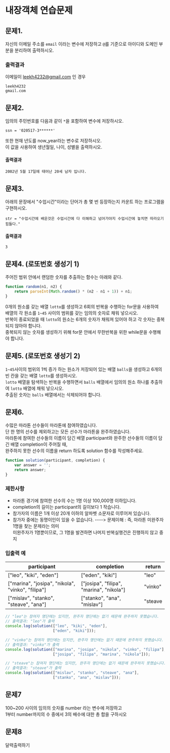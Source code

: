 # 내장객체 연습문제

## 문제1.
자신의 이메일 주소를 `email` 이라는 변수에 저장하고 `@`를 기준으로 아이디와 도메인 부분을 분리하여 출력하시오.
### 출력결과
이메일이 leekh4232@gmail.com 인 경우
```
leekh4232
gmail.com
```


## 문제2.
임의의 주민번호를 다음과 같이 `*`을 포함하여 변수에 저장하시오.
```
ssn = '020517-3******'
```
또한 현재 년도를 now_year라는 변수로 저장하시오.   
이 값을 사용하여 생년월일, 나이, 성별을 출력하시오.
#### 출력결과
```
2002년 5월 17일에 태어난 20세 남자 입니다.
```




## 문제3.
아래의 문장에서 "수업시간"이라는 단어가 총 몇 번 등장하는지 카운트 하는 프로그램을 구현하시오.
```
str = "수업시간에 배운것은 수업시간에 다 이해하고 넘어가야지 수업시간에 놓치면 따라오기 힘들다."
```
#### 출력결과
```
3
```



## 문제4. (로또번호 생성기 1)
주어진 범위 안에서 랜덤한 숫자를 추출하는 함수는 아래와 같다.
```javascript
function random(n1, n2) {
    return parseInt(Math.random() * (n2 - n1 + 1)) + n1;
}
```
0개의 원소를 갖는 배열 `lotto`를 생성하고 6회의 반복을 수행하는 for문을 사용하여   
배열의 각 원소를 `1~45` 사이의 범위를 갖는 임의의 숫자로 채워 넣으시오.   
반복이 종료되었을 때 `lotto`의 원소는 6개의 숫자가 채워져 있어야 하고 각 숫자는 중복되지 않아야 합니다.   
중복되지 않는 숫자를 생성하기 위해 for문 안에서 무한반복을 위한 while문을 수행해야 합니다.



## 문제5. (로또번호 생성기 2)
`1~45`사이의 범위의 1씩 증가 하는 원소가 저장되어 있는 배열 `balls`을 생성하고 6개의 빈 칸을 갖는 배열 `lotto`를 생성하시오.   
`lotto` 배열을 탐색하는 반복을 수행하면서 `balls` 배열에서 임의의 원소 하나를 추출하여 `lotto` 배열에 채워 넣으시오.   
추출된 숫자는 `balls` 배열에서는 삭제되어야 합니다.   




## 문제6.
수많은 마라톤 선수들이 마라톤에 참여하였습니다.   
단 한 명의 선수를 제외하고는 모든 선수가 마라톤을 완주하였습니다.   
마라톤에 참여한 선수들의 이름이 담긴 배열 participant와 완주한 선수들의 이름이 담긴 배열 completion이 주어질 때,   
완주하지 못한 선수의 이름을 return 하도록 solution 함수를 작성해주세요.
```javascript
function solution(participant, completion) {
    var answer = '';
    return answer;
}
```
### 제한사항
- 마라톤 경기에 참여한 선수의 수는 1명 이상 100,000명 이하입니다.
- completion의 길이는 participant의 길이보다 1 작습니다.
- 참가자의 이름은 1개 이상 20개 이하의 알파벳 소문자로 이루어져 있습니다.
- 참가자 중에는 동명이인이 있을 수 없습니다.
  ----> 문제이해 : 즉, 마라톤 미완주자 1명을 찾는 문제라는 의미   
 미완주자가 1명뿐이므로, 그 1명을 발견하면 나머지 반복실행건은 진행하지 않고 중지

### 입출력 예
| participant | completion | return |
|---|---|---|
| ["leo", "kiki", "eden"] | ["eden", "kiki"] | "leo" |
| ["marina", "josipa", "nikola", "vinko", "filipa"] | ["josipa", "filipa", "marina", "nikola"] | "vinko" |
| ["mislav", "stanko", "steave", "ana"] | ["stanko", "ana", "mislav"] | "steave |

```javascript
// "leo"는 참여자 명단에는 있지만, 완주자 명단에는 없기 때문에 완주하지 못했습니다.
// 출력결과: "leo"가 출력
console.log(solution(["leo", "kiki", "eden"], 
                     ["eden", "kiki"]));

// "vinko"는 참여자 명단에는 있지만, 완주자 명단에는 없기 때문에 완주하지 못했습니다.
// 출력결과: "vinko"가 출력
console.log(solution(["marina", "josipa", "nikola", "vinko", "filipa"], 
                     ["josipa", "filipa", "marina", "nikola"]));

// "steave"는 참여자 명단에는 있지만, 완주자 명단에는 없기 때문에 완주하지 못했습니다.
// 출력결과: "steave"가 출력
console.log(solution(["mislav", "stanko", "steave", "ana"], 
                     ["stanko", "ana", "mislav"]));
```

## 문제7
100~200 사이의 임의의 숫자를 number 라는 변수에 저장하고   
1부터 number까지의 수 중에서 3의 배수에 대한 총 합을 구하시오

## 문제8
달력출력하기